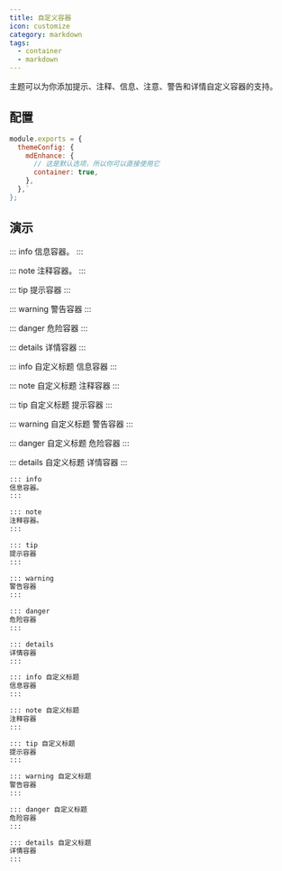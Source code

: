 ```yaml
---
title: 自定义容器
icon: customize
category: markdown
tags:
  - container
  - markdown
---
```


主题可以为你添加提示、注释、信息、注意、警告和详情自定义容器的支持。

<!-- more -->

## 配置

```js {5}
module.exports = {
  themeConfig: {
    mdEnhance: {
      // 这是默认选项，所以你可以直接使用它
      container: true,
    },
  },`
};
```

## 演示

::: info
信息容器。
:::

::: note
注释容器。
:::

::: tip
提示容器
:::

::: warning
警告容器
:::

::: danger
危险容器
:::

::: details
详情容器
:::

::: info 自定义标题
信息容器
:::

::: note 自定义标题
注释容器
:::

::: tip 自定义标题
提示容器
:::

::: warning 自定义标题
警告容器
:::

::: danger 自定义标题
危险容器
:::

::: details 自定义标题
详情容器
:::

```md
::: info
信息容器。
:::

::: note
注释容器。
:::

::: tip
提示容器
:::

::: warning
警告容器
:::

::: danger
危险容器
:::

::: details
详情容器
:::

::: info 自定义标题
信息容器
:::

::: note 自定义标题
注释容器
:::

::: tip 自定义标题
提示容器
:::

::: warning 自定义标题
警告容器
:::

::: danger 自定义标题
危险容器
:::

::: details 自定义标题
详情容器
:::
```
